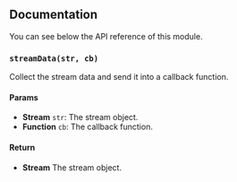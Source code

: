 ## Documentation

You can see below the API reference of this module.

### `streamData(str, cb)`
Collect the stream data and send it into a callback function.

#### Params
- **Stream** `str`: The stream object.
- **Function** `cb`: The callback function.

#### Return
- **Stream** The stream object.

